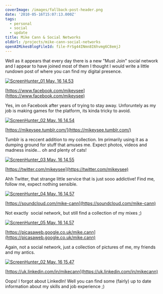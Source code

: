 ```yaml
---
coverImage: /images/fallback-post-header.png
date: '2010-05-16T15:07:13.000Z'
tags:
  - personal
  - social
  - update
title: Mike Cann & Social Networks
oldUrl: /projects/mike-cann-social-networks
openAIMikesBlogFileId: file-FrSg44INmn8I6hvmg6C8emjJ
---
```


Well as it appears that every day there is a new "Must Join" social network and I appear to have joined most of them I thought I would write a little rundown post of where you can find my digital presence.

<!-- more -->

[![](/wp-content/uploads/2010/05/ScreenHunter_01-May.-16-14.53.gif "ScreenHunter_01 May. 16 14.53")](https://www.facebook.com/mikeysee)

[https://www.facebook.com/mikeysee](https://www.facebook.com/mikeysee)

Yes, im on Facebook after years of trying to stay away. Unforuntely as my job is making games for the platform, its kinda tricky to avoid.

[![](/wp-content/uploads/2010/05/ScreenHunter_02-May.-16-14.54.gif "ScreenHunter_02 May. 16 14.54")](https://mikeysee.tumblr.com/)

[https://mikeysee.tumblr.com/](https://mikeysee.tumblr.com/)

Tumblr is a reccent addition to my collection. Im primarily using it as a dumping ground for stuff that amuses me. Expect photos, videos and madness inside... oh and plenty of cats!

[![](/wp-content/uploads/2010/05/ScreenHunter_03-May.-16-14.55.gif "ScreenHunter_03 May. 16 14.55")](/wp-content/uploads/2010/05/ScreenHunter_03-May.-16-14.55.gif)

[https://twitter.com/mikeysee](https://twitter.com/mikeysee)

Ahh Twitter, that strange little service that is just sooo addictive! Find me, follow me, expect nothing sensible.

[![](/wp-content/uploads/2010/05/ScreenHunter_04-May.-16-14.57.gif "ScreenHunter_04 May. 16 14.57")](https://soundcloud.com/mike-cann)

[https://soundcloud.com/mike-cann](https://soundcloud.com/mike-cann)

Not exactly  social network, but still find a collection of my mixes ;)

[![](/wp-content/uploads/2010/05/ScreenHunter_05-May.-16-14.57.gif "ScreenHunter_05 May. 16 14.57")](https://picasaweb.google.co.uk/mike.cann)

[https://picasaweb.google.co.uk/mike.cann](https://picasaweb.google.co.uk/mike.cann)

Again, not a social network, just a collection of pictures of me, my friends and my antics.

[![](/wp-content/uploads/2010/05/ScreenHunter_02-May.-16-15.47.gif "ScreenHunter_02 May. 16 15.47")](https://uk.linkedin.com/in/mikecann)

[https://uk.linkedin.com/in/mikecann](https://uk.linkedin.com/in/mikecann)

Oops! I forgot about LinkedIn! Well you can find some (fairly) up to date information about my skills and job experience ;)
